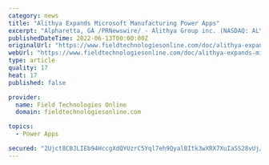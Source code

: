 ```yaml
---
category: news
title: "Alithya Expands Microsoft Manufacturing Power Apps"
excerpt: "Alpharetta, GA /PRNewswire/ - Alithya Group inc. (NASDAQ: ALYA) (TSX: ALYA) (\"Alithya\") today announced details of its Alithya 365 Power Apps for Manufacturing which further strengthen Alithya's position as a go-to partner for the Microsoft Cloud for ..."
publishedDateTime: 2022-06-13T00:00:00Z
originalUrl: "https://www.fieldtechnologiesonline.com/doc/alithya-expands-microsoft-manufacturing-power-apps-0001"
webUrl: "https://www.fieldtechnologiesonline.com/doc/alithya-expands-microsoft-manufacturing-power-apps-0001"
type: article
quality: 17
heat: 17
published: false

provider:
  name: Field Technologies Online
  domain: fieldtechnologiesonline.com

topics:
  - Power Apps

secured: "2Ujct8CBJLIEb94HccgXdQYUzrC5Yql7eh9QyalBItk3wXRX7XuIaSS28vUj/ylLXxVsai1qutONn75SpcQ/qhELi3urVlj084LXU7B+hci4IxZaGebhOzzqwd/Gbm1ZoKv05GS3wcIi9h6fZEtXKuCYwCcynG/hAzofA2iYNJRqkxJTkAPhZFrohSWo3r3QjXsIifkmiVDVlZNobLvdV0tNaE6CNR/sn2B7XtzvQhgrJ02kNXdqILi14/4VQIBhRK5fCrTJblJAD0xMs/zOcuMyqSEs1MLKcDf7I9uQHHXcHm5ItNIyPL7toOeSHSPSCZfaU+reA74t8/Scc7D+bzqMNP6AEgj4wPGp3Zo1ucE=;ngAPKnTVh5jymlr4NRCFvg=="
---
```


